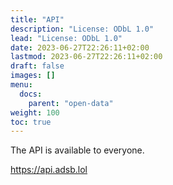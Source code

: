 ```yaml
---
title: "API"
description: "License: ODbL 1.0"
lead: "License: ODbL 1.0"
date: 2023-06-27T22:26:11+02:00
lastmod: 2023-06-27T22:26:11+02:00
draft: false
images: []
menu:
  docs:
    parent: "open-data"
weight: 100
toc: true
---
```


The API is available to everyone.

<https://api.adsb.lol>
